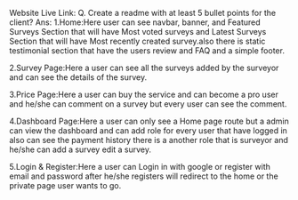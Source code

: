 Website Live Link:
Q. Create a readme with at least 5 bullet points for the client?
Ans:
1.Home:Here user can see navbar, banner, and Featured Surveys Section that will have Most voted surveys and Latest Surveys Section that will have Most recently created survey.also there is static testimonial section that have the users review and FAQ and a simple footer.

2.Survey Page:Here a user can see all the surveys added by the surveyor and can see the details of the survey.

3.Price Page:Here a user can buy the service and can become a pro user and he/she can comment on a survey but every user can see the comment.

4.Dashboard Page:Here a user can only see a Home page route but a admin can view the dashboard and can add role for every user that have logged in also can see the payment history there is a another role that is surveyor and he/she can add a survey edit a survey.

5.Login & Register:Here a user can Login in with google or register with email and password after he/she registers will redirect to the home or the private page user wants to go.